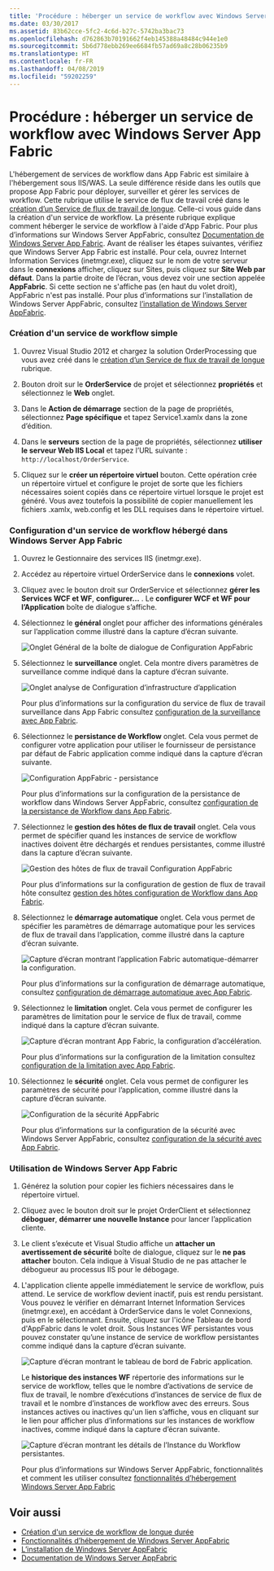 ```yaml
---
title: 'Procédure : héberger un service de workflow avec Windows Server App Fabric'
ms.date: 03/30/2017
ms.assetid: 83b62cce-5fc2-4c6d-b27c-5742ba3bac73
ms.openlocfilehash: d762863b70191662f4eb145388a48484c944e1e0
ms.sourcegitcommit: 5b6d778ebb269ee6684fb57ad69a8c28b06235b9
ms.translationtype: HT
ms.contentlocale: fr-FR
ms.lasthandoff: 04/08/2019
ms.locfileid: "59202259"
---
```

# <a name="how-to-host-a-workflow-service-with-windows-server-app-fabric"></a>Procédure : héberger un service de workflow avec Windows Server App Fabric
L'hébergement de services de workflow dans App Fabric est similaire à l'hébergement sous IIS/WAS. La seule différence réside dans les outils que propose App Fabric pour déployer, surveiller et gérer les services de workflow. Cette rubrique utilise le service de flux de travail créé dans le [création d’un Service de flux de travail de longue](../../../../docs/framework/wcf/feature-details/creating-a-long-running-workflow-service.md). Celle-ci vous guide dans la création d'un service de workflow. La présente rubrique explique comment héberger le service de workflow à l'aide d'App Fabric. Pour plus d’informations sur Windows Server AppFabric, consultez [Documentation de Windows Server App Fabric](https://go.microsoft.com/fwlink/?LinkID=193037&clcid=0x409). Avant de réaliser les étapes suivantes, vérifiez que Windows Server App Fabric est installé.  Pour cela, ouvrez Internet Information Services (inetmgr.exe), cliquez sur le nom de votre serveur dans le **connexions** afficher, cliquez sur Sites, puis cliquez sur **Site Web par défaut**. Dans la partie droite de l’écran, vous devez voir une section appelée **AppFabric**. Si cette section ne s'affiche pas (en haut du volet droit), AppFabric n'est pas installé. Pour plus d’informations sur l’installation de Windows Server AppFabric, consultez [l’installation de Windows Server AppFabric](https://go.microsoft.com/fwlink/?LinkId=193136).  
  
### <a name="creating-a-simple-workflow-service"></a>Création d'un service de workflow simple  
  
1.  Ouvrez Visual Studio 2012 et chargez la solution OrderProcessing que vous avez créé dans le [création d’un Service de flux de travail de longue](../../../../docs/framework/wcf/feature-details/creating-a-long-running-workflow-service.md) rubrique.  
  
2.  Bouton droit sur le **OrderService** de projet et sélectionnez **propriétés** et sélectionnez le **Web** onglet.  
  
3.  Dans le **Action de démarrage** section de la page de propriétés, sélectionnez **Page spécifique** et tapez Service1.xamlx dans la zone d’édition.  
  
4.  Dans le **serveurs** section de la page de propriétés, sélectionnez **utiliser le serveur Web IIS Local** et tapez l’URL suivante : `http://localhost/OrderService`.  
  
5.  Cliquez sur le **créer un répertoire virtuel** bouton. Cette opération crée un répertoire virtuel et configure le projet de sorte que les fichiers nécessaires soient copiés dans ce répertoire virtuel lorsque le projet est généré.  Vous avez toutefois la possibilité de copier manuellement les fichiers .xamlx, web.config et les DLL requises dans le répertoire virtuel.  
  
### <a name="configuring-a-workflow-service-hosted-in-windows-server-app-fabric"></a>Configuration d'un service de workflow hébergé dans Windows Server App Fabric  
  
1.  Ouvrez le Gestionnaire des services IIS (inetmgr.exe).  
  
2.  Accédez au répertoire virtuel OrderService dans le **connexions** volet.  
  
3.  Cliquez avec le bouton droit sur OrderService et sélectionnez **gérer les Services WCF et WF**, **configurer...** . Le **configurer WCF et WF pour l’Application** boîte de dialogue s’affiche.  
  
4.  Sélectionnez le **général** onglet pour afficher des informations générales sur l’application comme illustré dans la capture d’écran suivante.  
  
     ![Onglet Général de la boîte de dialogue de Configuration AppFabric](../../../../docs/framework/wcf/feature-details/media/appfabricconfiguration-general.gif "AppFabricConfiguration-général")  
  
5.  Sélectionnez le **surveillance** onglet. Cela montre divers paramètres de surveillance comme indiqué dans la capture d’écran suivante.  
  
     ![Onglet analyse de Configuration d’infrastructure d’application](../../../../docs/framework/wcf/feature-details/media/appfabricconfiguration-monitoring.gif "AppFabricConfiguration-surveillance")  
  
     Pour plus d’informations sur la configuration du service de flux de travail surveillance dans App Fabric consultez [configuration de la surveillance avec App Fabric](https://go.microsoft.com/fwlink/?LinkId=193153).  
  
6.  Sélectionnez le **persistance de Workflow** onglet. Cela vous permet de configurer votre application pour utiliser le fournisseur de persistance par défaut de Fabric application comme indiqué dans la capture d’écran suivante.  
  
     ![Configuration AppFabric &#45; persistance](../../../../docs/framework/wcf/feature-details/media/appfabricconfiguration-persistence.gif "AppFabricConfiguration-persistance")  
  
     Pour plus d’informations sur la configuration de la persistance de workflow dans Windows Server AppFabric, consultez [configuration de la persistance de Workflow dans App Fabric](https://go.microsoft.com/fwlink/?LinkId=193148).  
  
7.  Sélectionnez le **gestion des hôtes de flux de travail** onglet. Cela vous permet de spécifier quand les instances de service de workflow inactives doivent être déchargés et rendues persistantes, comme illustré dans la capture d’écran suivante.  
  
     ![Gestion des hôtes de flux de travail Configuration AppFabric](../../../../docs/framework/wcf/feature-details/media/appfabricconfiguration-management.gif "AppFabricConfiguration-gestion")  
  
     Pour plus d’informations sur la configuration de gestion de flux de travail hôte consultez [gestion des hôtes configuration de Workflow dans App Fabric](https://go.microsoft.com/fwlink/?LinkId=193151).  
  
8.  Sélectionnez le **démarrage automatique** onglet. Cela vous permet de spécifier les paramètres de démarrage automatique pour les services de flux de travail dans l’application, comme illustré dans la capture d’écran suivante.  
  
     ![Capture d’écran montrant l’application Fabric automatique&#45;démarrer la configuration.](./media/how-to-host-a-workflow-service-with-windows-server-app-fabric/app-fabric-auto-start-configuration.gif)  
  
     Pour plus d’informations sur la configuration de démarrage automatique, consultez [configuration de démarrage automatique avec App Fabric](https://go.microsoft.com/fwlink/?LinkId=193150).  
  
9. Sélectionnez le **limitation** onglet. Cela vous permet de configurer les paramètres de limitation pour le service de flux de travail, comme indiqué dans la capture d’écran suivante.  
  
     ![Capture d’écran montrant App Fabric, la configuration d’accélération.](./media/how-to-host-a-workflow-service-with-windows-server-app-fabric/app-fabric-throttling-configuration.gif)  
  
     Pour plus d’informations sur la configuration de la limitation consultez [configuration de la limitation avec App Fabric](https://go.microsoft.com/fwlink/?LinkId=193149).  
  
10. Sélectionnez le **sécurité** onglet. Cela vous permet de configurer les paramètres de sécurité pour l’application, comme illustré dans la capture d’écran suivante.  
  
     ![Configuration de la sécurité AppFabric](../../../../docs/framework/wcf/feature-details/media/appfabricconfiguration-security.gif "AppFabricConfiguration-sécurité")  
  
     Pour plus d’informations sur la configuration de la sécurité avec Windows Server AppFabric, consultez [configuration de la sécurité avec App Fabric](https://go.microsoft.com/fwlink/?LinkId=193152).  
  
### <a name="using-windows-server-app-fabric"></a>Utilisation de Windows Server App Fabric  
  
1.  Générez la solution pour copier les fichiers nécessaires dans le répertoire virtuel.  
  
2.  Cliquez avec le bouton droit sur le projet OrderClient et sélectionnez **déboguer**, **démarrer une nouvelle Instance** pour lancer l’application cliente.  
  
3.  Le client s’exécute et Visual Studio affiche un **attacher un avertissement de sécurité** boîte de dialogue, cliquez sur le **ne pas attacher** bouton. Cela indique à Visual Studio de ne pas attacher le débogueur au processus IIS pour le débogage.  
  
4.  L'application cliente appelle immédiatement le service de workflow, puis attend. Le service de workflow devient inactif, puis est rendu persistant. Vous pouvez le vérifier en démarrant Internet Information Services (inetmgr.exe), en accédant à OrderService dans le volet Connexions, puis en le sélectionnant. Ensuite, cliquez sur l'icône Tableau de bord d'AppFabric dans le volet droit. Sous Instances WF persistantes vous pouvez constater qu’une instance de service de workflow persistantes comme indiqué dans la capture d’écran suivante.  
  
     ![Capture d’écran montrant le tableau de bord de Fabric application.](./media/how-to-host-a-workflow-service-with-windows-server-app-fabric/app-fabric-dashboard.gif)  
  
     Le **historique des instances WF** répertorie des informations sur le service de workflow, telles que le nombre d’activations de service de flux de travail, le nombre d’exécutions d’instances de service de flux de travail et le nombre d’instances de workflow avec des erreurs. Sous instances actives ou inactives qu'un lien s’affiche, vous en cliquant sur le lien pour afficher plus d’informations sur les instances de workflow inactives, comme indiqué dans la capture d’écran suivante.  
  
     ![Capture d’écran montrant les détails de l’Instance du Workflow persistantes.](./media/how-to-host-a-workflow-service-with-windows-server-app-fabric/persisted-workflow-instance-detail.gif)  
  
     Pour plus d’informations sur Windows Server AppFabric, fonctionnalités et comment les utiliser consultez [fonctionnalités d’hébergement Windows Server App Fabric](https://go.microsoft.com/fwlink/?LinkID=193143&clcid=0x409)  
  
## <a name="see-also"></a>Voir aussi

- [Création d'un service de workflow de longue durée](../../../../docs/framework/wcf/feature-details/creating-a-long-running-workflow-service.md)
- [Fonctionnalités d’hébergement de Windows Server AppFabric](https://go.microsoft.com/fwlink/?LinkId=193143)
- [L’installation de Windows Server AppFabric](https://go.microsoft.com/fwlink/?LinkId=193136)
- [Documentation de Windows Server AppFabric](https://go.microsoft.com/fwlink/?LinkID=193037&clcid=0x409)
